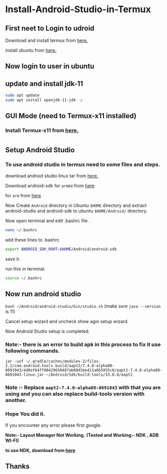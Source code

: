 # Install-Android-Studio-in-Termux

## First neet to Login to udroid

Download and install termux from [here.](https://github.com/termux/termux-app/releases)

install ubuntu from [here.](install-ubuntu-on-termux.md)

## Now login to user in ubuntu

## update and install jdk-11

```bash
sudo apt update
sudo apt install openjdk-11-jdk -y
```
## GUI Mode (need to Termux-x11 installed) 
### Install Termux-x11 from [here.](install-termux-x11.md)

#
## Setup Android Studio

### To use android studio in termux need to some files and steps.

download android studio linux tar from [here.](https://developer.android.com/studio)


Download android-sdk for `arm64` from [here](
https://github.com/itsaky/androidide-build-tools/releases/download/v33.0.1/android-sdk-33.0.1-aarch64.tar.xz)

for `arm` from [here](
https://github.com/itsaky/androidide-build-tools/releases/download/v33.0.1/android-sdk-33.0.1-arm.tar.xz)


Now Create `Android` directory in Ubuntu `$HOME` directory
and extract android-studio and android-sdk to ubuntu `$HOME/Android/` directory.


Now open terminal and edit .bashrc file .
```bash
nano ~/.bashrc
```
add these lines to .bashrc

```bash
export ANDROID_SDK_ROOT=$HOME/Android/android-sdk
```
save it.

run this in terminal.
```bash 
source ~/.bashrc
```
## Now run android studio 

`bash ~/Android/android-studio/bin/studio.sh`
(make sure `java --version` is 11)

Cancel setup wizard and uncheck show agin setup wizard.

Now Android Studio setup is completed.

### Note:- there is an error to build apk in this process to fix it use following commands.
```
jar -uvf ~/.gradle/caches/modules-2/files-2.1/com.android.tools.build/aapt2/7.4.0-alpha08-8691043/4d0af64ff88429650487ab88d3ee411a6b5955c6/aapt2-7.4.0-alpha08-8691043-linux.jar ~/Android/Sdk/build-tools/33.0.0/aapt2
```
### Note :- Replace `aapt2-7.4.0-alpha08-8691043` with that you are using and you can also replace build-tools version with another.


### Hope You did it.

If you encounter any error please first google.

**Note:- Layout Manager Not Working.**
**(Tested and Working:- NDK , ADB WI-FI)**

**to use NDK, download from [here](https://github.com/Lzhiyong/termux-ndk/releases)**

## Thanks
